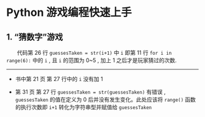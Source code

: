 # Python 游戏编程快速上手
## 1. “猜数字”游戏

&emsp;&emsp;代码第 26 行 `guessesTaken = str(i+1)` 中 `i` 即第 11 行 `for i in range(6):` 中的 `i` , 且 `i` 的范围为 0~5 , 加上 1 之后才是玩家猜过的次数.

----

- 书中第 21 页 第 27 行中的 `i` 没有加 1 

- 第 31 页 第 27 行  `guessesTaken = str(guessesTaken)` 有错误 , `guessesTaken` 的值在定义为 0 后并没有发生变化。此处应该将 `range()` 函数的执行次数即 `i+1` 转化为字符串型并赋值给 `guessesTaken`
